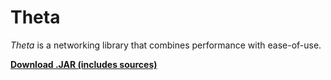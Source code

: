 Theta
=====

_Theta_ is a networking library that combines performance with ease-of-use.

[**Download .JAR (includes sources)**](http://theta.jire.org/theta.jar)

